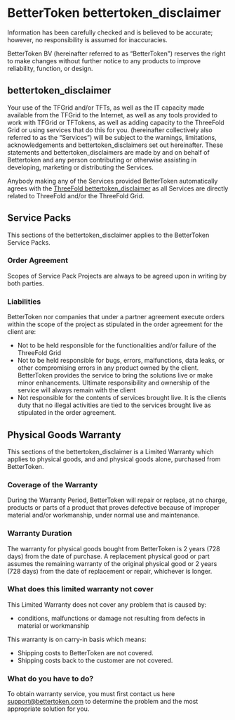 # BetterToken bettertoken_disclaimer

Information has been carefully checked and is believed to be accurate; however, no responsibility is assumed for inaccuracies.

BetterToken BV (hereinafter referred to as “BetterToken") reserves the right to make changes without further notice to any products to improve reliability, function, or design. 

## bettertoken_disclaimer
Your use of the TFGrid and/or TFTs, as well as the IT capacity made available from the TFGrid to the Internet, as well as any tools provided to work with TFGrid or TFTokens, as well as adding capacity to the ThreeFold Grid or using services that do this for you. (hereinafter collectively also referred to as the “Services”) will be subject to the warnings, limitations, acknowledgements and bettertoken_disclaimers set out hereinafter. These statements and bettertoken_disclaimers are made by and on behalf of Bettertoken and any person contributing or otherwise assisting in developing, marketing or distributing the Services.

Anybody making any of the Services provided BetterToken automatically agrees with the [ThreeFold bettertoken_disclaimer](bettertoken_disclaimer) as all Services are directly related to ThreeFold and/or the ThreeFold Grid.

## Service Packs 
This sections of the bettertoken_disclaimer applies to the BetterToken Service Packs.

### Order Agreement
Scopes of Service Pack Projects are always to be agreed upon in writing by both parties.

### Liabilities
BetterToken nor companies that under a partner agreement execute orders within the scope of the project as stipulated in the order agreement for the client are:
- Not to be held responsible for the functionalities and/or failure of the ThreeFold Grid
- Not to be held responsible for bugs, errors, malfunctions, data leaks, or other compromising errors in any product owned by the client. BetterToken provides the service to bring the solutions live or make minor enhancements. Ultimate responsibility and ownership of the service will always remain with the client
- Not responsible for the contents of services brought live. It is the clients duty that no illegal activities are tied to the services brought live as stipulated in the order agreement.

## Physical Goods Warranty 
This sections of the bettertoken_disclaimer is a Limited Warranty which applies to physical goods, and and physical goods alone, purchased from BetterToken.

### Coverage of the Warranty 
During the Warranty Period, BetterToken will repair or replace, at no charge, products or parts of a product that proves defective because of improper material and/or workmanship, under normal use and maintenance. 

### Warranty Duration
The warranty for physical goods bought from BetterToken is 2 years (728 days) from the date of purchase.
A replacement physical good or part assumes the remaining warranty of the original physical good or 2 years (728 days) from the date of replacement or repair, whichever is longer.

### What does this limited warranty not cover

This Limited Warranty does not cover any problem that is caused by:
- conditions, malfunctions or damage not resulting from defects in material or workmanship

This warranty is on carry-in basis which means:
- Shipping costs to BetterToken are not covered.
- Shipping costs back to the customer are not covered.

### What do you have to do?
To obtain warranty service, you must first contact us here [support@bettertoken.com](mailto:support@bettertoken.com) to determine the problem and the most
appropriate solution for you.

 